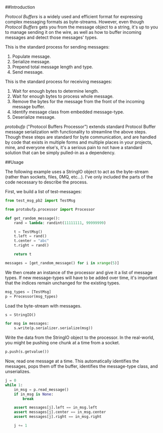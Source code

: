 ##Introduction

*Protocol Buffers* is a widely used and efficient format for expressing complex
messaging formats as byte-streams. However, even though *Protocol Buffers* gets 
you from the message object to a string, it's up to you to manage sending it on
the wire, as well as how to buffer incoming messages and detect those messages'
types.

This is the standard process for sending messages:

1. Populate message.
2. Serialize message.
3. Prepend total message length and type.
4. Send message.

This is the standard process for receiving messages:

1. Wait for enough bytes to determine length.
2. Wait for enough bytes to process whole message.
3. Remove the bytes for the message from the front of the incoming message 
   buffer.
3. Identify message class from embedded message-type.
4. Deserialize message.

*protobufp* ("Protocol Buffers Processor") extends standard Protocol Buffer 
message serialization with functionality to streamline the above steps. Though 
these steps are standard for byte communication, and are handled by code that 
exists in multiple forms and multiple places in your projects, mine, and 
everyone else's, it's a serious pain to not have a standard solution that can
be simply pulled-in as a dependency.

##Usage

The following example uses a StringIO object to act as the byte-stream (rather
than sockets, files, 0MQ, etc...). I've only included the parts of the code
necessary to describe the process.

First, we build a list of test-messages:

```python
from test_msg_pb2 import TestMsg

from protobufp.processor import Processor

def get_random_message():
    rand = lambda: randint(11111111, 99999999)

    t = TestMsg()
    t.left = rand()
    t.center = "abc"
    t.right = rand()

    return t

messages = [get_random_message() for i in xrange(5)]
```

We then create an instance of the processor and give it a list of message 
types. If new message-types will have to be added over time, it's important 
that the indices remain unchanged for the existing types.

```python
msg_types = [TestMsg]
p = Processor(msg_types)
```

Load the byte-stream with messages.

```python
s = StringIO()

for msg in messages:
    s.write(p.serializer.serialize(msg))
```

Write the data from the StringIO object to the processor. In the real-world,
you might be pushing one chunk at a time from a socket.

```python
p.push(s.getvalue())
```

Now, read one message at a time. This automatically identifies the messages,
pops them off the buffer, identifies the message-type class, and unserializes.

```python
j = 0
while 1:
    in_msg = p.read_message()
    if in_msg is None:
        break

    assert messages[j].left == in_msg.left
    assert messages[j].center == in_msg.center
    assert messages[j].right == in_msg.right

    j += 1
```

